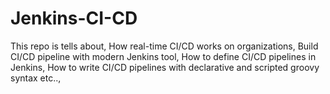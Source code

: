 # Jenkins-CI-CD
This repo is tells about, How real-time CI/CD works on organizations, Build CI/CD pipeline with modern Jenkins tool, How to define CI/CD pipelines in Jenkins, How to write CI/CD pipelines with declarative and scripted groovy syntax etc..,

